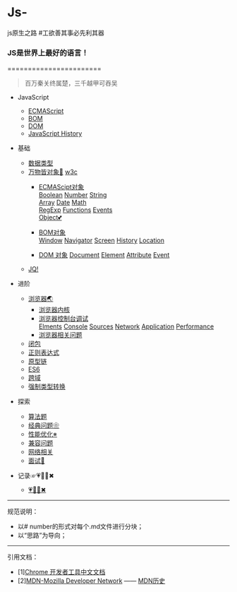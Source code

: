 # Js-
js原生之路
#工欲善其事必先利其器

### JS是世界上最好的语言！
=======================
>百万秦关终属楚，三千越甲可吞吴
* JavaScript
   * [ECMAScript](https://github.com/TUARAN/tarsJs/blob/master/JAVASCRIPT/ECMAScript.md)
   * [BOM](https://github.com/TUARAN/tarsJs/blob/master/JAVASCRIPT/BOM.md)
   * [DOM](https://github.com/TUARAN/tarsJs/blob/master/JAVASCRIPT/DOM.md)
   * [JavaScript History](https://github.com/TUARAN/tarsJs/blob/master/JAVASCRIPT/Javascipt%20History.md)


* 基础
   * [数据类型](https://github.com/TUARAN/tarsJs/blob/master/JAVASCRIPT基础/数据类型.md)
   * [万物皆对象🐘](https://github.com/TUARAN/tarsJs/tree/master/JAVASCRIPT基础/对象) [w3c](http://www.w3school.com.cn/jsref/index.asp)
      * [ECMAScipt对象]()<br>
             [Boolean]()
             [Number]()
             [String]()<br>
             [Array]()
             [Date]()
             [Math]()<br>
             [RegExp]()
             [Functions]()
             [Events]()<br>
             [Object💕]()
             
      * [BOM对象]()<br>
             [Window]()
             [Navigator]()
             [Screen]()
             [History]()
             [Location]()
             
      * [DOM 对象]()
             [Document]()
             [Element]()
             [Attribute]()
             [Event]()
    * [JQ!](https://github.com/TUARAN/tarsJs/blob/master/JAVASCRIPT基础/Jquery记录.md)

* 进阶
   * [浏览器🌏](https://github.com/TUARAN/tarsJs/tree/master/JAVASCRIPT%E8%BF%9B%E9%98%B6/%E6%B5%8F%E8%A7%88%E5%99%A8)
      * [浏览器内核]()
      * [浏览器控制台调试](https://github.com/TUARAN/tarsJs/blob/master/JAVASCRIPT进阶/浏览器/浏览器控制台调试)<br>
             [Elments](https://github.com/TUARAN/tarsJs/blob/master/JAVASCRIPT进阶/浏览器/浏览器控制台调试/Elments.md)
             [Console]()
             [Sources]()
             [Network](https://github.com/TUARAN/tarsJs/blob/master/JAVASCRIPT进阶/浏览器/浏览器控制台调试/Network.md)
             [Application]()
             [Performance](https://github.com/TUARAN/tarsJs/blob/master/JAVASCRIPT进阶/浏览器/浏览器控制台调试/Performance.md)
      * [浏览器相关问题]()		
   * [闭包](https://github.com/TUARAN/tarsJs/blob/master/JAVASCRIPT进阶/闭包.md)
   * [正则表达式](https://github.com/TUARAN/tarsJs/blob/master/JAVASCRIPT进阶/正则表达式.md)
   * [原型链](https://github.com/TUARAN/tarsJs/blob/master/JAVASCRIPT%E8%BF%9B%E9%98%B6/%E5%8E%9F%E5%9E%8B%E9%93%BE.md)
   * [ES6]()
   * [跨域](https://github.com/TUARAN/tarsJs/blob/master/JAVASCRIPT%E8%BF%9B%E9%98%B6/%E8%B7%A8%E5%9F%9F.md)
   * [强制类型转换](https://github.com/TUARAN/tarsJs/blob/master/JAVASCRIPT进阶/强制类型转换.md)

* 探索
   * [算法题](https://github.com/TUARAN/tarsJs/blob/master/JAVASCRIPT延展/算法题.md)
   * [经典问题❀](https://github.com/TUARAN/tarsJs/blob/master/JAVASCRIPT延展/经典问题❀.md)
   * [性能优化※](https://github.com/TUARAN/tarsJs/blob/master/JAVASCRIPT延展/性能优化.md)
   * [兼容问题](https://github.com/TUARAN/tarsJs/blob/master/JAVASCRIPT%E5%BB%B6%E5%B1%95/%E5%85%BC%E5%AE%B9%E9%97%AE%E9%A2%98.md)
   * [网络相关](https://github.com/TUARAN/tarsJs/blob/master/JAVASCRIPT%E5%BB%B6%E5%B1%95/%E7%BD%91%E7%BB%9C%E7%9B%B8%E5%85%B3.md)
   * [面试🍜](https://github.com/TUARAN/tarsJs/blob/master/JAVASCRIPT延展/面试.md)

* 记录☞💗🦌💪✖
   * [💗🦌💪✖](https://github.com/TUARAN/tarsJs/blob/master/❤🦌💪✖.md)

- - -
规范说明：
* 以# number的形式对每个.md文件进行分块；
* 以“思路”为导向；
- - -
引用文档：
* [1][Chrome 开发者工具中文文档](http://www.css88.com/doc/chrome-devtools/)
* [2][MDN-Mozilla Developer Network](https://developer.mozilla.org/zh-CN/) —— [MDN历史](https://www.jianshu.com/p/f1d3be17f0c6)
